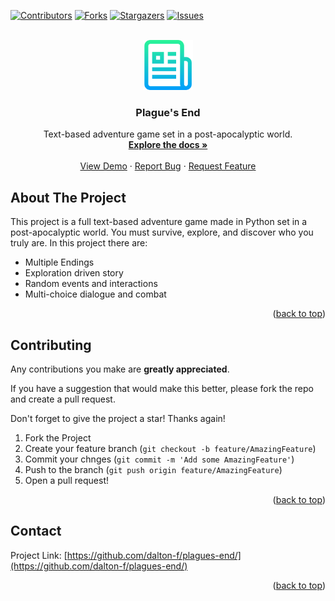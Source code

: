 <!-- Improved compatibility of back to top link: See: https://github.com/othneildrew/Best-README-Template/pull/73 -->
<a name="readme-top"></a>

<!-- PROJECT SHIELDS -->
<!--
*** I'm using markdown "reference style" links for readability.
*** Reference links are enclosed in brackets [ ] instead of parentheses ( ).
*** See the bottom of this document for the declaration of the reference variables
*** for contributors-url, forks-url, etc. This is an optional, concise syntax you may use.
*** https://www.markdownguide.org/basic-syntax/#reference-style-links
-->
[![Contributors][contributors-shield]][contributors-url]
[![Forks][forks-shield]][forks-url]
[![Stargazers][stars-shield]][stars-url]
[![Issues][issues-shield]][issues-url]



<!-- PROJECT LOGO -->
<br />
<div align="center">
  <a href="https://github.com/dalton-f/Firewatch/">
    <img src="images/logo.png" alt="Logo" width="80" height="80">
  </a>

<h3 align="center">Plague's End</h3>

  <p align="center">
    Text-based adventure game set in a post-apocalyptic world.
    <br />
    <a href="https://github.com/dalton-f/plagues-end/"><strong>Explore the docs »</strong></a>
    <br />
    <br />
    <a href="https://github.com/dalton-f/plagues-end/">View Demo</a>
    ·
    <a href="https://github.com/dalton-f/plagues-end/issues">Report Bug</a>
    ·
    <a href="https://github.com/dalton-f/plagues-end//issues">Request Feature</a>
  </p>
</div>


<!-- ABOUT THE PROJECT -->
## About The Project

This project is a full text-based adventure game made in Python set in a post-apocalyptic world. You must survive, explore, and discover who you truly are. In this project there are:

* Multiple Endings
* Exploration driven story
* Random events and interactions
* Multi-choice dialogue and combat

<p align="right">(<a href="#readme-top">back to top</a>)</p>


<!-- CONTRIBUTING -->

## Contributing

Any contributions you make are **greatly appreciated**.

If you have a suggestion that would make this better, please fork the repo and create a pull request.

Don't forget to give the project a star! Thanks again!

1. Fork the Project
2. Create your feature branch (`git checkout -b feature/AmazingFeature`)
3. Commit your chnges (`git commit -m 'Add some AmazingFeature'`)
4. Push to the branch (`git push origin feature/AmazingFeature`)
5. Open a pull request!

<p align="right">(<a href="#readme-top">back to top</a>)</p>

<!-- CONTACT -->
## Contact

Project Link: [https://github.com/dalton-f/plagues-end/](https://github.com/dalton-f/plagues-end/)

<p align="right">(<a href="#readme-top">back to top</a>)</p>

<!-- MARKDOWN LINKS & IMAGES -->

<!-- https://www.markdownguide.org/basic-syntax/#reference-style-links -->
[contributors-shield]: https://img.shields.io/github/contributors/dalton-f/plagues-end.svg?style=for-the-badge
[contributors-url]: https://github.com/dalton-f/plagues-end/graphs/contributors
[forks-shield]: https://img.shields.io/github/forks/dalton-f/plagues-end.svg?style=for-the-badge
[forks-url]: https://github.com/dalton-f/plagues-end/network/members
[stars-shield]: https://img.shields.io/github/stars/dalton-f/plagues-end.svg?style=for-the-badge
[stars-url]: https://github.com/dalton-f/plagus-end/stargazers
[issues-shield]: https://img.shields.io/github/issues/dalton-f/plagues-end.svg?style=for-the-badge
[issues-url]: https://github.com/dalton-f/plagues-end/issues
